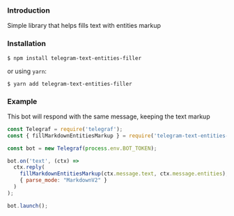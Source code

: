 ### Introduction

Simple library that helps fills text with entities markup

### Installation

```
$ npm install telegram-text-entities-filler
```
or using `yarn`:
```
$ yarn add telegram-text-entities-filler
```

### Example

This bot will respond with the same message, keeping the text markup

```js
const Telegraf = require('telegraf');
const { fillMarkdownEntitiesMarkup } = require('telegram-text-entities-filler');

const bot = new Telegraf(process.env.BOT_TOKEN);

bot.on('text', (ctx) =>
  ctx.reply(
    fillMarkdownEntitiesMarkup(ctx.message.text, ctx.message.entities),
    { parse_mode: "MarkdownV2" }
  )
);

bot.launch();
```
